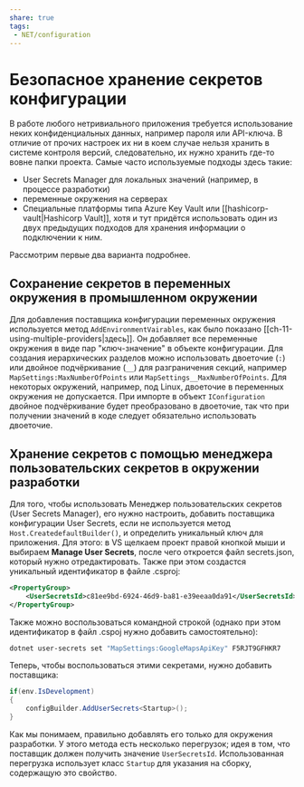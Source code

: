 ```yaml
---
share: true
tags:
 - NET/configuration
---
```

# Безопасное хранение секретов конфигурации
В работе любого нетривиального приложения требуется использование неких конфиденциальных данных, например пароля или API-ключа. В отличие от прочих настроек их ни в коем случае нельзя хранить в системе контроля версий, следовательно, их нужно хранить где-то вовне папки проекта.
Самые часто используемые подходы здесь такие:
- User Secrets Manager для локальных значений (например, в процессе разработки)
- переменные окружения на серверах
- Специальные платформы типа Azure Key Vault или [[hashicorp-vault|Hashicorp Vault]], хотя и тут придётся использовать один из двух предыдущих подходов для хранения информации о подключении к ним.

Рассмотрим первые два варианта подробнее.
## Сохранение секретов в переменных окружения в промышленном окружении
Для добавления поставщика конфигурации переменных окружения используется метод `AddEnvironmentVairables`, как было показано [[ch-11-using-multiple-providers|здесь]]. Он добавляет все переменные окружения в виде пар "ключ-значение" в объекте конфигурации.
Для создания иерархических разделов можно использовать двоеточие (`:`) или двойное подчёркивание (`__`) для разграничения секций, например `MapSettings:MaxNumberOfPoints` или `MapSettings__MaxNumberOfPoints`. Для некоторых окружений, например, под Linux, двоеточие в переменных окружения не допускается. При импорте в объект `IConfiguration` двойное подчёркивание будет преобразовано в двоеточие, так что при получении значений в коде следует обязательно использовать двоеточие.
## Хранение секретов с помощью менеджера пользовательских секретов в окружении разработки
Для того, чтобы использовать Менеджер пользовательских секретов (User Secrets Manager), его нужно настроить, добавить поставщика конфигурации User Secrets, если не используется метод `Host.CreatedefaultBuilder()`, и определить уникальный ключ для приложения.
Для этого: в VS щелкаем проект правой кнопкой мыши и выбираем **Manage User Secrets**, после чего откроется файл secrets.json, который нужно отредактировать. Также при этом создастся уникальный идентификатор в файле .csproj:
```xml
<PropertyGroup>
	<UserSecretsId>c81ee9bd-6924-46d9-ba81-e39eeaa0da91</UserSecretsId>
</PropertyGroup>
```
Также можно воспользоваться командной строкой (однако при этом идентификатор в файл .cspoj нужно добавить самостоятельно):
```bash
dotnet user-secrets set "MapSettings:GoogleMapsApiKey" F5RJT9GFHKR7
```
Теперь, чтобы воспользоваться этими секретами, нужно добавить поставщика:
```csharp
if(env.IsDevelopment)
{
	configBuilder.AddUserSecrets<Startup>();
}
```
Как мы понимаем, правильно добавлять его только для окружения разработки.
У этого метода есть несколько перегрузок; идея в том, что поставщик должен получить значение `UserSecretsId`. Использованная перегрузка использует класс `Startup` для указания на сборку, содержащую это свойство.
